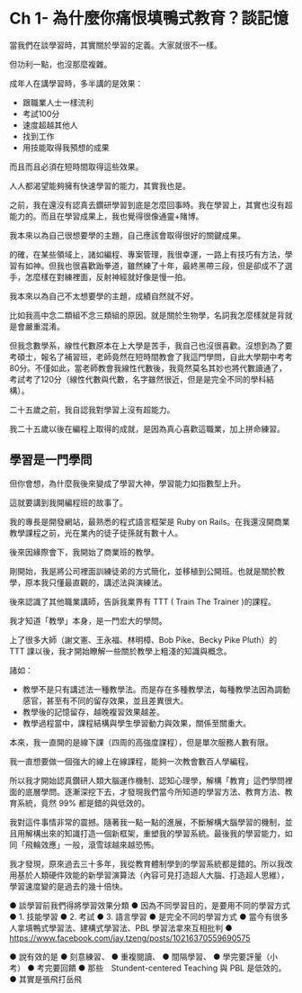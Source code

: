 # Ch 1- 為什麼你痛恨填鴨式教育？談記憶

當我們在談學習時，其實關於學習的定義。大家就很不一樣。

但功利一點，也沒那麼複雜。

成年人在講學習時，多半講的是效果：

* 跟職業人士一樣流利
* 考試100分
* 速度超越其他人
* 找到工作
* 用技能取得我預想的成果

而且而且必須在短時間取得這些效果。

人人都渴望能夠擁有快速學習的能力，其實我也是。

之前，我在還沒有認真去鑽研學習到底是怎麼回事時。我在學習上，其實也沒有超能力的。而且在學習成果上，我也覺得很像通靈+賭博。

我本來以為自己很想要學的主題，自己應該會取得很好的關鍵成果。

的確，在某些領域上，諸如編程、專案管理，我很幸運，一路上有技巧有方法，學習有如神。但我也很喜歡跆拳道，雖然練了十年，最終黑帶三段，但是卻成不了選手，怎麼樣在對練裡面，反射神經就好像是慢一拍。

我本來以為自己不太想要學的主題，成績自然就不好。

比如我高中念二類組不念三類組的原因。就是關於生物學，名詞我怎麼樣就是背就是會嚴重混淆。

但我念數學系，線性代數原本在上大學是苦手，我自己也沒很喜歡。沒想到為了要考碩士，報名了補習班，老師竟然在短時間教會了我這門學問，自此大學期中考考80分。不僅如此，當老師教會我線性代數後，我竟然莫名其妙也將代數讀通了，考試考了120分（線性代數與代數，名字雖然很近，但是是完全不同的學科結構）。

二十五歲之前，我自認我對學習上沒有超能力。

我二十五歲以後在編程上取得的成就，是因為真心喜歡這職業，加上拼命練習。

## 學習是一門學問

但你會想，為什麼我後來變成了學習大神，學習能力如指數型上升。

這就要講到我開編程班的故事了。

我的專長是開發網站，最熟悉的程式語言框架是 Ruby on Rails。在我還沒開商業教學課程之前，光在業內的徒子徒孫就有數十人。

後來因緣際會下，我開始了商業班的教學。

剛開始，我是將公司裡面訓練徒弟的方式簡化，並移植到公開班。也就是關於教學，原本我只懂最直觀的，講述法與演練法。

後來認識了其他職業講師，告訴我業界有 TTT ( Train The Trainer )的課程。

我才知道「教學」本身，是一門宏大的學問。

上了很多大師（謝文憲、王永福、林明樟、Bob Pike、Becky Pike Pluth）的 TTT 課以後，我才開始瞭解一些關於教學上粗淺的知識與概念。

諸如：

* 教學不是只有講述法一種教學法。而是存在多種教學法，每種教學法因為調動感官，甚至有不同的留存效果，並且差異很大。
* 教學後的記憶留存，越晚複習效果越差。
* 教學過程當中，課程結構與學生學習動力與效果，關係至關重大。

本來，我一直開的是線下課（四周的高強度課程），但是單次服務人數有限。

我一直想要做一個強大的線上在線課程，能夠一次教會數百人學編程。

所以我才開始認真鑽研人類大腦運作機制、認知心理學，解構「教育」這們學問裡面的底層學問。逐漸深挖下去，才發現我們當今所知道的學習方法、教育方法、教育系統，竟然 99% 都是錯的與低效的。

我對這件事情非常的震撼。隨著我一點一點的進展，不斷解構大腦學習的機制，並且用解構出來的知識打造一個新框架，重塑我的學習系統。最後我的學習能力，如同「飛輪效應」一般，滾雪球越來越恐怖。

我才發現，原來過去三十多年，我從教育體制學到的學習系統都是錯的。所以我改用基於人類硬件效能的新學習演算法（內容可見打造超人大腦、打造超人思維），學習速度變的是過去的幾十倍快。


●	談學習前我們得將學習效果分類
●	因為不同學習目的，是要用不同的學習方式
●	1. 技能學習
●	2. 考試
●	3. 語言學習
●	是完全不同的學習方式
●	當今有很多人拿填鴨式學習法、建構式學習法、PBL 學習法拿來互相批判
●	https://www.facebook.com/jay.tzeng/posts/10216370559690575

●	說有效的是
●	刻意練習、
●	重複閱讀、
●	間隔學習、
●	學完要評量（小考）
●	考完要回饋
●	那些　Stundent-centered Teaching 與 PBL 是低效的。
●	其實是張飛打岳飛

